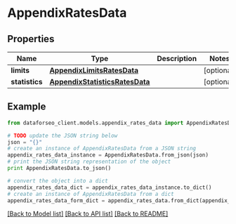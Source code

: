 # AppendixRatesData


## Properties

Name | Type | Description | Notes
------------ | ------------- | ------------- | -------------
**limits** | [**AppendixLimitsRatesData**](AppendixLimitsRatesData.md) |  | [optional] 
**statistics** | [**AppendixStatisticsRatesData**](AppendixStatisticsRatesData.md) |  | [optional] 

## Example

```python
from dataforseo_client.models.appendix_rates_data import AppendixRatesData

# TODO update the JSON string below
json = "{}"
# create an instance of AppendixRatesData from a JSON string
appendix_rates_data_instance = AppendixRatesData.from_json(json)
# print the JSON string representation of the object
print AppendixRatesData.to_json()

# convert the object into a dict
appendix_rates_data_dict = appendix_rates_data_instance.to_dict()
# create an instance of AppendixRatesData from a dict
appendix_rates_data_form_dict = appendix_rates_data.from_dict(appendix_rates_data_dict)
```
[[Back to Model list]](../README.md#documentation-for-models) [[Back to API list]](../README.md#documentation-for-api-endpoints) [[Back to README]](../README.md)


